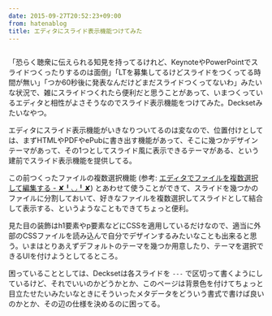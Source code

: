```yaml
---
date: 2015-09-27T20:52:23+09:00
from: hatenablog
title: エディタにスライド表示機能つけてみた
---
```


<p><img src="https://cloud.githubusercontent.com/assets/111689/10122526/3d9b996c-6557-11e5-80bb-967bb7e13478.png" alt=""></p>

<p>「恐らく聴衆に伝えられる知見を持ってるけれど、KeynoteやPowerPointでスライドつくったりするのは面倒」「LTを募集してるけどスライドをつくってる時間が無い」「つか60秒後に発表なんだけどまだスライドつくってないわ」みたいな状況で、雑にスライドつくれたら便利だと思うことがあって、いまつくっているエディタと相性がよさそうなのでスライド表示機能をつけてみた。Decksetみたいなやつ。</p>

<p>エディタにスライド表示機能がいきなりついてるのは変なので、位置付けとしては、まずHTMLやPDFやePubに書き出す機能があって、そこに幾つかデザインテーマがあって、その1つとしてスライド風に表示できるテーマがある、という建前でスライド表示機能を提供してる。</p>

<p>この前つくったファイルの複数選択機能 (参考: <a href="http://r7kamura.hatenablog.com/entry/2015/09/24/011407">エディタでファイルを複数選択して編集する - ✘╹◡╹✘</a>) とあわせて使うことができて、スライドを幾つかのファイルに分割しておいて、好きなファイルを複数選択してスライドとして結合して表示する、というようなこともできてちょっと便利。</p>

<p>見た目の装飾はh1要素やp要素などにCSSを適用しているだけなので、適当に外部のCSSファイルを読み込んで自分でデザインするみたいなことも出来ると思う。いまはとりあえずデフォルトのテーマを幾つか用意したり、テーマを選択できるUIを付けようとしてるところ。</p>

<p>困っていることとしては、Decksetは各スライドを <code>---</code> で区切って書くようにしているけど、それでいいのかどうかとか、このページは背景色を付けてちょっと目立たせたいみたいなときにそういったメタデータをどういう書式で書けば良いのかとか、その辺の仕様を決めるのに困ってる。</p>

